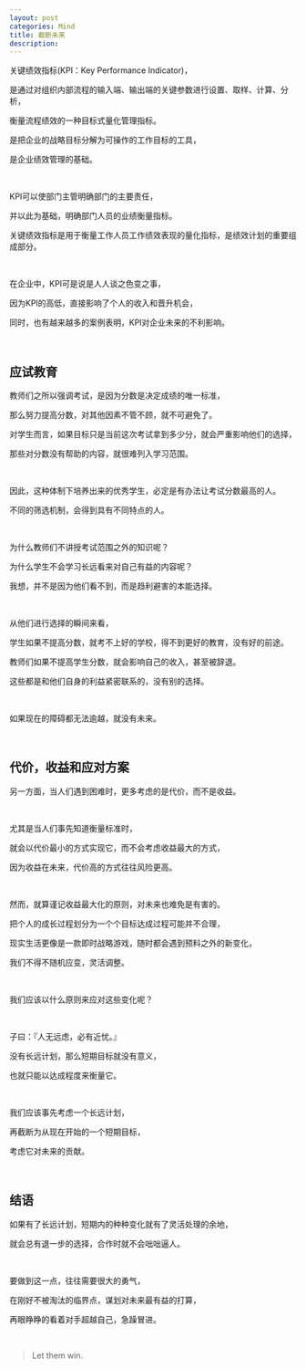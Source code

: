 ```yaml
---
layout: post
categories: Mind
title: 截断未来
description: 
---
```


关键绩效指标(KPI：Key Performance Indicator)，

是通过对组织内部流程的输入端、输出端的关键参数进行设置、取样、计算、分析，

衡量流程绩效的一种目标式量化管理指标。

是把企业的战略目标分解为可操作的工作目标的工具，

是企业绩效管理的基础。

<br/>

KPI可以使部门主管明确部门的主要责任，

并以此为基础，明确部门人员的业绩衡量指标。

关键绩效指标是用于衡量工作人员工作绩效表现的量化指标，是绩效计划的重要组成部分。

<br/>

在企业中，KPI可是说是人人谈之色变之事，

因为KPI的高低，直接影响了个人的收入和晋升机会，

同时，也有越来越多的案例表明，KPI对企业未来的不利影响。

<br/>

## 应试教育

教师们之所以强调考试，是因为分数是决定成绩的唯一标准，

那么努力提高分数，对其他因素不管不顾，就不可避免了。

对学生而言，如果目标只是当前这次考试拿到多少分，就会严重影响他们的选择，

那些对分数没有帮助的内容，就很难列入学习范围。

<br/>

因此，这种体制下培养出来的优秀学生，必定是有办法让考试分数最高的人。

不同的筛选机制，会得到具有不同特点的人。

<br/>

为什么教师们不讲授考试范围之外的知识呢？

为什么学生不会学习长远看来对自己有益的内容呢？

我想，并不是因为他们看不到，而是趋利避害的本能选择。

<br/>

从他们进行选择的瞬间来看，

学生如果不提高分数，就考不上好的学校，得不到更好的教育，没有好的前途。

教师们如果不提高学生分数，就会影响自己的收入，甚至被辞退。

这些都是和他们自身的利益紧密联系的，没有别的选择。

<br/>

如果现在的障碍都无法逾越，就没有未来。

<br/>

## 代价，收益和应对方案

另一方面，当人们遇到困难时，更多考虑的是代价，而不是收益。

<br/>

尤其是当人们事先知道衡量标准时，

就会以代价最小的方式实现它，而不会考虑收益最大的方式，

因为收益在未来，代价高的方式往往风险更高。

<br/>

然而，就算谨记收益最大化的原则，对未来也难免是有害的。

把个人的成长过程划分为一个个目标达成过程可能并不合理，

现实生活更像是一款即时战略游戏，随时都会遇到预料之外的新变化，

我们不得不随机应变，灵活调整。

<br/>

我们应该以什么原则来应对这些变化呢？

<br/>

子曰：『人无远虑，必有近忧。』

没有长远计划，那么短期目标就没有意义，

也就只能以达成程度来衡量它。

<br/>

我们应该事先考虑一个长远计划，

再截断为从现在开始的一个短期目标，

考虑它对未来的贡献。

<br/>

## 结语

如果有了长远计划，短期内的种种变化就有了灵活处理的余地，

就会总有退一步的选择，合作时就不会咄咄逼人。

<br/>

要做到这一点，往往需要很大的勇气，

在刚好不被淘汰的临界点，谋划对未来最有益的打算，

再眼睁睁的看着对手超越自己，急躁冒进。

<br/>

> Let them win.